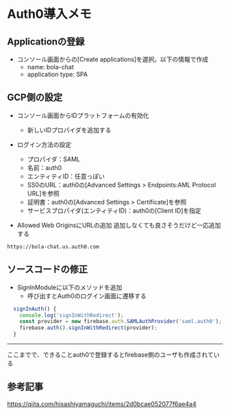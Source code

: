 # Auth0導入メモ

## Applicationの登録
- コンソール画面からの[Create applications]を選択。以下の情報で作成
  - name: bola-chat  
  - application type: SPA  


## GCP側の設定
- コンソール画面からIDプラットフォームの有効化
  - 新しいIDプロパイダを追加する

- ログイン方法の設定
  - プロパイダ：SAML
  - 名前：auth0
  - エンティティID：任意っぽい
  - SS0のURL：auth0の[Advanced Settings > Endpoints:AML Protocol URL]を参照
  - 証明書：auth0の[Advanced Settings > Certificate]を参照
  - サービスプロパイダ(エンティティID)：auth0の[Client ID]を指定

- Allowed Web OriginsにURLの追加
追加しなくても良さそうだけど一応追加する
```
https://bola-chat.us.auth0.com
```

## ソースコードの修正
- SignInModuleに以下のメソッドを追加
  - 呼び出すとAuth0のログイン画面に遷移する
```typescript
  signInAuth() {
    console.log('signInWithRedirect');
    const provider = new firebase.auth.SAMLAuthProvider('saml.auth0');
    firebase.auth().signInWithRedirect(provider);
  }
```

---
ここまでで、できることauth0で登録するとfirebase側のユーザも作成されている

## 参考記事
https://qiita.com/hisashiyamaguchi/items/2d0bcae052077f6ae4a4